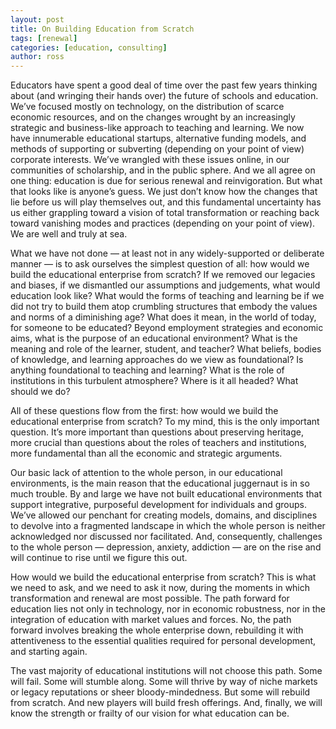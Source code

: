 ```yaml
---
layout: post
title: On Building Education from Scratch
tags: [renewal]
categories: [education, consulting]
author: ross
---
```


Educators have spent a good deal of time over the past few years thinking about
(and wringing their hands over) the future of schools and education. We’ve
focused mostly on technology, on the distribution of scarce economic resources,
and on the changes wrought by an increasingly strategic and business-like
approach to teaching and learning. We now have innumerable educational startups,
alternative funding models, and methods of supporting or subverting (depending
on your point of view) corporate interests. We’ve wrangled with these issues
online, in our communities of scholarship, and in the public sphere. And we all
agree on one thing: education is due for serious renewal and reinvigoration. But
what that looks like is anyone’s guess. We just don’t know how the changes that
lie before us will play themselves out, and this fundamental uncertainty has us
either grappling toward a vision of total transformation or reaching back toward
vanishing modes and practices (depending on your point of view). We are well and
truly at sea.

What we have not done — at least not in any widely-supported or deliberate
manner — is to ask ourselves the simplest question of all: how would we build
the educational enterprise from scratch? If we removed our legacies and biases,
if we dismantled our assumptions and judgements, what would education look like?
What would the forms of teaching and learning be if we did not try to build them
atop crumbling structures that embody the values and norms of a diminishing age?
What does it mean, in the world of today, for someone to be educated? Beyond
employment strategies and economic aims, what is the purpose of an educational
environment? What is the meaning and role of the learner, student, and teacher?
What beliefs, bodies of knowledge, and learning approaches do we view as
foundational? Is anything foundational to teaching and learning? What is the
role of institutions in this turbulent atmosphere? Where is it all headed? What
should we do?

All of these questions flow from the first: how would we build the educational
enterprise from scratch? To my mind, this is the only important question. It’s
more important than questions about preserving heritage, more crucial than
questions about the roles of teachers and institutions, more fundamental than
all the economic and strategic arguments.

Our basic lack of attention to the whole person, in our educational
environments, is the main reason that the educational juggernaut is in so much
trouble. By and large we have not built educational environments that support
integrative, purposeful development for individuals and groups. We’ve allowed
our penchant for creating models, domains, and disciplines to devolve into a
fragmented landscape in which the whole person is neither acknowledged nor
discussed nor facilitated. And, consequently, challenges to the whole person —
depression, anxiety, addiction — are on the rise and will continue to rise until
we figure this out.

How would we build the educational enterprise from scratch? This is what we need
to ask, and we need to ask it now, during the moments in which transformation
and renewal are most possible. The path forward for education lies not only in
technology, nor in economic robustness, nor in the integration of education with
market values and forces. No, the path forward involves breaking the whole
enterprise down, rebuilding it with attentiveness to the essential qualities
required for personal development, and starting again.

The vast majority of educational institutions will not choose this path. Some
will fail. Some will stumble along. Some will thrive by way of niche markets or
legacy reputations or sheer bloody-mindedness. But some will rebuild from
scratch. And new players will build fresh offerings. And, finally, we will know
the strength or frailty of our vision for what education can be.
